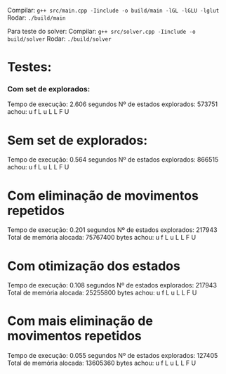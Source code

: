 Compilar: `g++ src/main.cpp -Iinclude -o build/main -lGL -lGLU -lglut`
Rodar: `./build/main`


Para teste do solver:
Compilar: `g++ src/solver.cpp -Iinclude -o build/solver`
Rodar: `./build/solver`


# Testes:
### Com set de explorados:
Tempo de execução: 2.606 segundos
Nº de estados explorados: 573751
achou: u f L u L L F U 

# Sem set de explorados:
Tempo de execução: 0.564 segundos
Nº de estados explorados: 866515
achou: u f L u L L F U 

# Com eliminação de movimentos repetidos
Tempo de execução: 0.201 segundos
Nº de estados explorados: 217943
Total de memória alocada: 75767400 bytes
achou: u f L u L L F U 

# Com otimização dos estados
Tempo de execução: 0.108 segundos
Nº de estados explorados: 217943
Total de memória alocada: 25255800 bytes
achou: u f L u L L F U 

# Com mais eliminação de movimentos repetidos
Tempo de execução: 0.055 segundos
Nº de estados explorados: 127405
Total de memória alocada: 13605360 bytes
achou: u f L u L L F U 